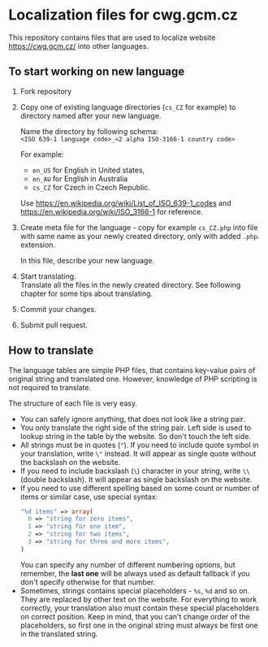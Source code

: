 # Localization files for cwg.gcm.cz
This repository contains files that are used to localize website https://cwg.gcm.cz/ into other languages.

## To start working on new language

1. Fork repository
2. Copy one of existing language directories (`cs_CZ` for example) to directory named after your new language.

   Name the directory by following schema:<br>
   `<ISO 639-1 language code>_<2 alpha ISO-3166-1 country code>`
      
   For example:
   - `en_US` for English in United states,
   - `en_AU` for English in Australia
   - `cs_CZ` for Czech in Czech Republic.

   Use https://en.wikipedia.org/wiki/List_of_ISO_639-1_codes and https://en.wikipedia.org/wiki/ISO_3166-1 for reference.
3. Create meta file for the language - copy for example `cs_CZ.php` into file with same name as your newly created directory, only with added `.php`. extension.
  
   In this file, describe your new language.
4. Start translating.<br>
   Translate all the files in the newly created directory. See following chapter for some tips about translating.
5. Commit your changes.
6. Submit pull request.

## How to translate
The language tables are simple PHP files, that contains key-value pairs of original string and translated one. However, knowledge of PHP scripting is not required to translate.

The structure of each file is very easy.

- You can safely ignore anything, that does not look like a string pair.
- You only translate the right side of the string pair. Left side is used to lookup string in the table by the website. So don't touch the left side.
- All strings must be in quotes (`"`). If you need to include quote symbol in your translation, write `\"` instead. It will appear as single quote without the backslash on the website.
- If you need to include backslash (`\`) character in your string, write `\\` (double backslash). It will appear as single backslash on the website.
- If you need to use different spelling based on some count or number of items or similar case, use special syntax:
  ```php
  "%d items" => array(
    0 => "string for zero items",
    1 => "string for one item",
    2 => "string for two items",
    3 => "string for three and more items",
  )
  ```
  You can specify any number of different numbering options, but remember, the **last one** will be always used as default fallback if you don't specify otherwise for that number.
- Sometimes, strings contains special placeholders - `%s`, `%d` and so on. They are replaced by other text on the website.
  For everything to work correctly, your translation also must contain these special placeholders on correct position. Keep in mind, that you can't change order of the placeholders, so first one in the original string must always be first one in the translated string.
